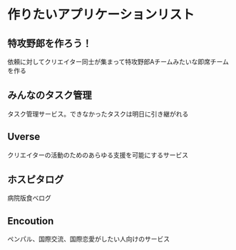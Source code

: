 # 作りたいアプリケーションリスト

## 特攻野郎を作ろう！
依頼に対してクリエイター同士が集まって特攻野郎Aチームみたいな即席チームを作る

## みんなのタスク管理
タスク管理サービス。できなかったタスクは明日に引き継がれる

## Uverse
クリエイターの活動のためのあらゆる支援を可能にするサービス

## ホスピタログ
病院版食べログ

## Encoution
ペンパル、国際交流、国際恋愛がしたい人向けのサービス
